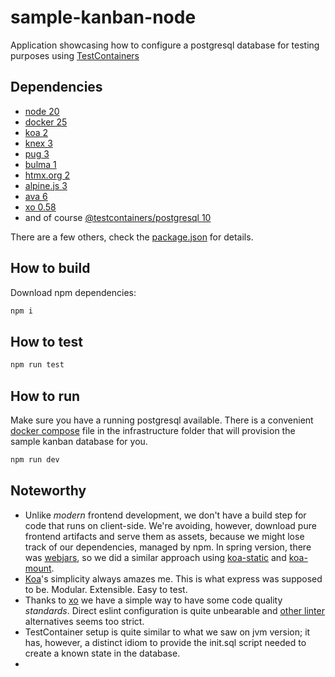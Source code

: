 # sample-kanban-node

Application showcasing how to configure a postgresql database for testing
purposes using [TestContainers][testcontainers]

## Dependencies

- [node 20][node]
- [docker 25][docker]
- [koa 2][koa]
- [knex 3][knex]
- [pug 3][pug]
- [bulma 1][bulma]
- [htmx.org 2][htmx]
- [alpine.js 3][alpinejs]
- [ava 6][ava]
- [xo 0.58][xo]
- and of course [@testcontainers/postgresql 10][pgtc]

There are a few others, check the [package.json][package.json] for details.

## How to build

Download npm dependencies:

```bash
npm i
```

## How to test

```bash
npm run test
```

## How to run

Make sure you have a running postgresql available. There is a convenient
[docker compose][compose] file in the infrastructure folder that will provision
the sample kanban database for you.

```bash
npm run dev
```

## Noteworthy

- Unlike _modern_ frontend development, we don't have a build step for code that
  runs on client-side. We're avoiding, however, download pure frontend artifacts
  and serve them as assets, because we might lose track of our dependencies,
  managed by npm. In spring version, there was [webjars][webjars], so we did a
  similar approach using [koa-static][koa-static] and [koa-mount][koa-mount].
- [Koa][koa]'s simplicity always amazes me. This is what express was supposed to
  be. Modular. Extensible. Easy to test.
- Thanks to [xo][xo] we have a simple way to have some code quality _standards_.
  Direct eslint configuration is quite unbearable and [other linter][standard]
  alternatives seems too strict.
- TestContainer setup is quite similar to what we saw on jvm version; it has,
  however, a distinct idiom to provide the init.sql script needed to create a
  known state in the database.
- 

[testcontainers]: https://testcontainers.com
[node]: https://nodejs.org
[docker]: https://docs.docker.com/engine/install
[koa]: https://koajs.com
[knex]: https://knexjs.org
[pug]: https://pugjs.org/api/getting-started.html
[bulma]: https://bulma.io/documentation/
[htmx]: https://htmx.org/docs/#introduction
[alpinejs]: https://alpinejs.dev
[ava]: https://avajs.dev/
[xo]: https://github.com/xojs/xo
[standard]: https://standardjs.com/
[pgtc]: https://testcontainers.com/modules/postgresql/
[package.json]: ./package.json
[webjars]: https://www.webjars.org/
[koa-static]: https://www.npmjs.com/package/koa-static
[koa-mount]: https://www.npmjs.com/package/koa-mount
[compose]: ../infrastructure/docker-compose.yml
